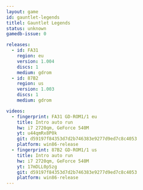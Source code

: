 ```yaml
---
layout: game
id: gauntlet-legends
titlel: Gauntlet Legends
status: unknown
gamedb-issue: 0

releases:
  - id: FA31
    region: eu
    version: 1.004
    discs: 1
    medium: gdrom
  - id: 87B2
    region: us
    version: 1.003
    discs: 1
    medium: gdrom

videos:
  - fingerprint: FA31 GD-ROM1/1 eu
    title: Intro auto run
    hw: i7 2720qm, GeForce 540M
    yt: u44qmRx8P0k
    git: d59197f84353d7d2b746383e9277d9ed7c8c4053
    platform: win86-release
  - fingerprint: 87B2 GD-ROM1/1 us
    title: Intro auto run
    hw: i7 2720qm, GeForce 540M
    yt: 17mDLL0pSzg
    git: d59197f84353d7d2b746383e9277d9ed7c8c4053
    platform: win86-release
---
```

